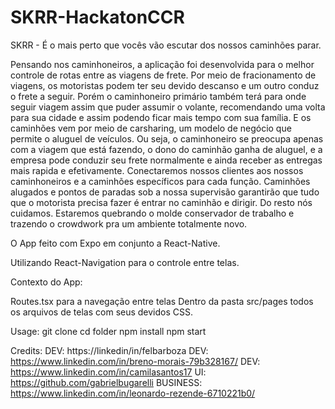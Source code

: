 # SKRR-HackatonCCR

SKRR - É o mais perto que vocês vão escutar dos nossos caminhões parar.

Pensando nos caminhoneiros, a aplicação foi desenvolvida para o melhor controle de rotas entre as viagens de frete. Por meio de fracionamento
de viagens, os motoristas podem ter seu devido descanso e um outro conduz o frete a seguir. Porém o caminhoneiro primário também terá para onde 
seguir viagem assim que puder assumir o volante, recomendando uma volta para sua cidade e assim podendo ficar mais tempo com sua família.
E os caminhões vem por meio de carsharing, um modelo de negócio que permite o aluguel de veículos. Ou seja, o caminhoneiro se preocupa apenas
com a viagem que está fazendo, o dono do caminhão ganha de aluguel, e a empresa pode conduzir seu frete normalmente e ainda receber as entregas
mais rapida e efetivamente.
Conectaremos nossos clientes aos nossos caminhoneiros e a caminhões específicos para cada função.
Caminhões alugados e pontos de paradas sob a nossa supervisão garantirão que tudo que o motorista precisa fazer é entrar no caminhão e dirigir. 
Do resto nós cuidamos.
Estaremos quebrando o molde conservador de trabalho e trazendo o crowdwork pra um ambiente totalmente novo.


O App feito com Expo em conjunto a React-Native.

Utilizando React-Navigation para o controle entre telas.

Contexto do App: 

Routes.tsx para a navegação entre telas
Dentro da pasta src/pages todos os arquivos de telas com seus devidos CSS.

Usage: 
git clone <folder>
cd folder
npm install
npm start

Credits: 
DEV: https://linkedin/in/felbarboza
DEV: https://www.linkedin.com/in/breno-morais-79b328167/
DEV: https://www.linkedin.com/in/camilasantos17
UI: https://github.com/gabrielbugarelli
BUSINESS: https://www.linkedin.com/in/leonardo-rezende-6710221b0/

